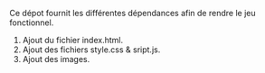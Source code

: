 Ce dépot fournit les différentes dépendances afin de rendre le jeu fonctionnel.

1. Ajout du fichier index.html.
2. Ajout des fichiers style.css & sript.js.
3. Ajout des images.
